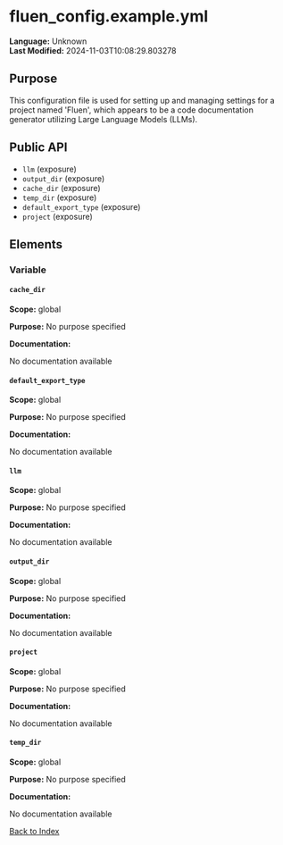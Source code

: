 # fluen_config.example.yml

**Language:** Unknown  
**Last Modified:** 2024-11-03T10:08:29.803278

## Purpose

This configuration file is used for setting up and managing settings for a project named &#39;Fluen&#39;, which appears to be a code documentation generator utilizing Large Language Models (LLMs).

## Public API

- `llm` (exposure)
- `output_dir` (exposure)
- `cache_dir` (exposure)
- `temp_dir` (exposure)
- `default_export_type` (exposure)
- `project` (exposure)


## Elements

### Variable

#### `cache_dir`

**Scope:** global

**Purpose:** No purpose specified

**Documentation:**

No documentation available

#### `default_export_type`

**Scope:** global

**Purpose:** No purpose specified

**Documentation:**

No documentation available

#### `llm`

**Scope:** global

**Purpose:** No purpose specified

**Documentation:**

No documentation available

#### `output_dir`

**Scope:** global

**Purpose:** No purpose specified

**Documentation:**

No documentation available

#### `project`

**Scope:** global

**Purpose:** No purpose specified

**Documentation:**

No documentation available

#### `temp_dir`

**Scope:** global

**Purpose:** No purpose specified

**Documentation:**

No documentation available


[Back to Index](../README.md)